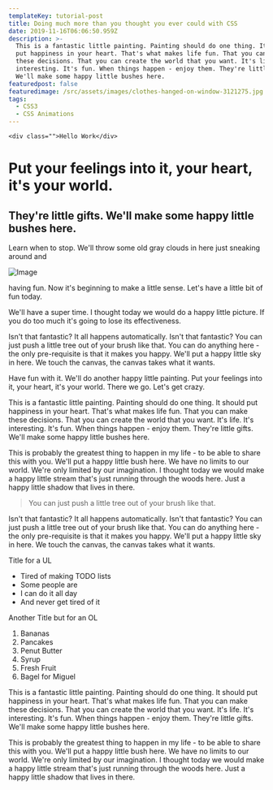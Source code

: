 ```yaml
---
templateKey: tutorial-post
title: Doing much more than you thought you ever could with CSS
date: 2019-11-16T06:06:50.959Z
description: >-
  This is a fantastic little painting. Painting should do one thing. It should
  put happiness in your heart. That's what makes life fun. That you can make
  these decisions. That you can create the world that you want. It's life. It's
  interesting. It's fun. When things happen - enjoy them. They're little gifts.
  We'll make some happy little bushes here.
featuredpost: false
featuredimage: /src/assets/images/clothes-hanged-on-window-3121275.jpg
tags:
  - CSS3
  - CSS Animations
---
```

```
<div class="">Hello Work</div>
```

# Put your feelings into it, your heart, it's your world.

</div>

<div class="testees">

## They're little gifts. We'll make some happy little bushes here.

</div>


Learn when to stop. We'll throw some old gray clouds in here just sneaking around and 

![Image](/src/assets/images/photo-of-an-empty-road-during-daytime-2990770.jpg "This is an image")

having fun. Now it's beginning to make a little sense. Let's have a little bit of fun today.

We'll have a super time. I thought today we would do a happy little picture. If you do too much it's going to lose its effectiveness.

Isn't that fantastic? It all happens automatically. Isn't that fantastic? You can just push a little tree out of your brush like that. You can do anything here - the only pre-requisite is that it makes you happy. We'll put a happy little sky in here. We touch the canvas, the canvas takes what it wants.

Have fun with it. We'll do another happy little painting. Put your feelings into it, your heart, it's your world. There we go. Let's get crazy.

This is a fantastic little painting. Painting should do one thing. It should put happiness in your heart. That's what makes life fun. That you can make these decisions. That you can create the world that you want. It's life. It's interesting. It's fun. When things happen - enjoy them. They're little gifts. We'll make some happy little bushes here.

This is probably the greatest thing to happen in my life - to be able to share this with you. We'll put a happy little bush here. We have no limits to our world. We're only limited by our imagination. I thought today we would make a happy little stream that's just running through the woods here. Just a happy little shadow that lives in there.

> You can just push a little tree out of your brush like that.

Isn't that fantastic? It all happens automatically. Isn't that fantastic? You can just push a little tree out of your brush like that. You can do anything here - the only pre-requisite is that it makes you happy. We'll put a happy little sky in here. We touch the canvas, the canvas takes what it wants.

Title for a UL

* Tired of making TODO lists
* Some people are
* I can do it all day 
* And never get tired of it

Another Title but for an OL

1. Bananas
2. Pancakes
3. Penut Butter
4. Syrup
5. Fresh Fruit
6. Bagel for Miguel

This is a fantastic little painting. Painting should do one thing. It should put happiness in your heart. That's what makes life fun. That you can make these decisions. That you can create the world that you want. It's life. It's interesting. It's fun. When things happen - enjoy them. They're little gifts. We'll make some happy little bushes here.

This is probably the greatest thing to happen in my life - to be able to share this with you. We'll put a happy little bush here. We have no limits to our world. We're only limited by our imagination. I thought today we would make a happy little stream that's just running through the woods here. Just a happy little shadow that lives in there.
